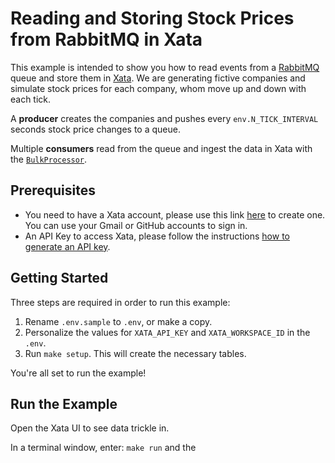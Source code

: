 # Reading and Storing Stock Prices from RabbitMQ in Xata

This example is intended to show you how to read events from a [RabbitMQ](https://rabbitmq.com) queue and store them in [Xata](https://xata.io). 
We are generating fictive companies and simulate stock prices for each company, whom move up and down with each tick.

A **producer** creates the companies and pushes every `env.N_TICK_INTERVAL` seconds stock price changes to a queue.

Multiple **consumers** read from the queue and ingest the data in Xata with the [`BulkProcessor`](https://xata.io/docs/python-sdk/bulk-processor).

## Prerequisites

- You need to have a Xata account, please use this link [here](https://app.xata.io/) to create one. You can use your Gmail or GitHub accounts to sign in.
- An API Key to access Xata, please follow the instructions [how to generate an API key](https://xata.io/docs/getting-started/api-keys).

## Getting Started

Three steps are required in order to run this example:

1. Rename `.env.sample` to `.env`, or make a copy.
2. Personalize the values for `XATA_API_KEY` and `XATA_WORKSPACE_ID` in the `.env`.
3. Run `make setup`. This will create the necessary tables.

You're all set to run the example!

## Run the Example

Open the Xata UI to see data trickle in.

In a terminal window, enter: `make run` and the 

 
